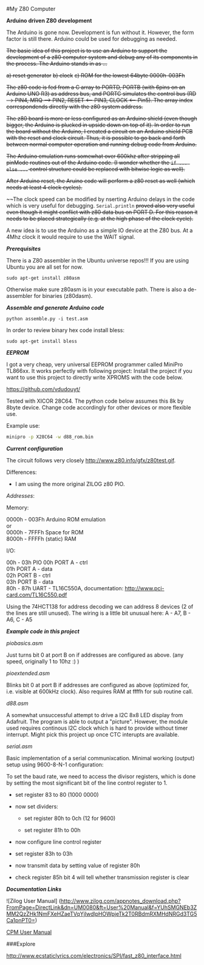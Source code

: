 #My Z80 Computer

**Arduino driven Z80 development**

The Arduino is gone now. Development is fun without it. However, the form factor is still there. Arduino could be used for debugging as needed.

~~The basic idea of this project is to use an Arduino to support the development of a z80 computer system and debug any of its components in the process. The Arduino stands in as ...~~

~~a) reset generator~~
~~b) clock~~
~~c) ROM for the lowest 64byte 0000h-003Fh~~

~~The z80 code is fed from a C array to PORTD, PORTB (with 6pins on an Arduino UNO R3) as address bus, and PORTC simulates the control bus (RD --> PIN4, MRQ --> PIN2, RESET <-- PIN3, CLOCK <-- Pin5). The array index correspondends directly with the z80 system address.~~

~~The z80 board is more or less configured as an Arduino shield (even though bigger, the Arduino is plucked in upside down on top of it). In order to run the board without the Arduino, I created a circuit on an Arduino shield PCB with the reset and clock circuit. Thus, it is possible to go back and forth between normal computer operation and running debug code from Arduino.~~

~~The Arduino emulation runs somewhat over 600khz after stripping all pinMode routines out of the Arduino code. (I wonder whether the ```if ... else ...``` control structure could be replaced with bitwise logic as well).~~

~~After Arduino reset, the Aruino code will perform a z80 reset as well (which needs at least 4 clock cycles).~~

~~The clock speed can be modified by nserting Arduino delays in the code which is very useful for debugging. ```Serial.println``` ~~proved also very useful even though it might conflict with z80 data bus on PORT D. For this reason it needs to be placed strategically (e.g. at the high phase of the clock cycle).~~

A new idea is to use the Arduino as a simple IO device at the Z80 bus. At a 4Mhz clock it would require to use the WAIT signal.

***Prerequisites***

There is a Z80 assembler in the Ubuntu universe repos!!! If you are using Ubuntu you are all set for now.

```
sudo apt-get install z80asm 
```

Otherwise make sure z80asm is in your executable path. There is also a de-assembler for binaries (z80dasm).

***Assemble and generate Arduino code***

```
python assemble.py -i test.asm
```


In order to review binary hex code install bless:

```
sudo apt-get install bless
```

***EEPROM***

I got a very cheap, very universal EEPROM programmer called MiniPro TL866xx. It works perfectly with following project: 
Install the project if you want to use this project to directly write XPROMS with the code below.

https://github.com/vdudouyt/

Tested with XICOR 28C64. The python code below assumes this 8k by 8byte device. Change code accordingly for other devices or more flexible use.

Example use:

````sh
minipro -p X28C64 -w d88_rom.bin
````


***Current configuration***

The circuit follows very closely http://www.z80.info/gfx/z80test.gif.

Differences: 

- I am using the more original ZILOG z80 PIO.

*Addresses*:

Memory:  

0000h - 003Fh   Arduino ROM emulation  
or  
0000h - 7FFFh   Space for ROM  
8000h - FFFFh   (static) RAM  

I/O:  

00h - 03h   PIO 
  00h         PORT A - ctrl  
  01h         PORT A - data  
  02h         PORT B - ctrl  
  03h         PORT B - data  
80h - 87h   UART - TL16C550A, documentation: http://www.pci-card.com/TL16C550.pdf

Using the 74HCT138 for address decoding we can address 8 devices (2 of the lines are still unused). The wiring is a little bit unusual here: A - A7, B - A6, C - A5

***Example code in this project***

*piobasics.asm*

Just turns bit 0 at port B on if addresses are configured as above. (any speed, originally 1 to 10hz :) )

*pioextended.asm*

Blinks bit 0 at port B if addresses are configured as above (optimized for, i.e. visible at 600kHz clock). Also requires RAM at ffffh for sub routine call. 

*d88.asm*

A somewhat unsuccessful attempt to drive a I2C 8x8 LED display from Adafruit. The program is able to output a "picture". However, the module used requires continous I2C clock which is hard to provide without timer interrupt. Might pick this project up once CTC interupts are available.

*serial.asm*

Basic implementation of a serial communixcation. Minimal working (output) setup using 9600-8-N-1 configuration:

To set the baud rate, we need to access the divisor registers, which is done by setting the most significant bit of the line control register to 1.

- set register 83 to 80 (1000 0000)

- now set dividers:
  
  * set register 80h to 0ch (12 for 9600)

  * set register 81h to 00h 

- now configure line control register

- set register 83h to 03h

- now transmit data by setting value of register 80h

- check register 85h bit 4 will tell whether transmission register is clear

***Documentation Links***

![Zilog User Manual] (http://www.zilog.com/appnotes_download.php?FromPage=DirectLink&dn=UM0080&ft=User%20Manual&f=YUhSMGNEb3ZMM2QzZHk1NmFXeHZaeTVqYjIwdlpHOWpjeTk2T0RBdmRXMHdNRGd3TG5Ca1pnPT0=)

[CPM User Manual](http://www.cpm.z80.de/manuals/cpm3-usr.pdf)



###Explore

http://www.ecstaticlyrics.com/electronics/SPI/fast_z80_interface.html
